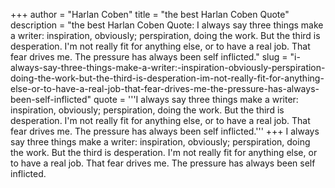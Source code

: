 +++
author = "Harlan Coben"
title = "the best Harlan Coben Quote"
description = "the best Harlan Coben Quote: I always say three things make a writer: inspiration, obviously; perspiration, doing the work. But the third is desperation. I'm not really fit for anything else, or to have a real job. That fear drives me. The pressure has always been self inflicted."
slug = "i-always-say-three-things-make-a-writer:-inspiration-obviously-perspiration-doing-the-work-but-the-third-is-desperation-im-not-really-fit-for-anything-else-or-to-have-a-real-job-that-fear-drives-me-the-pressure-has-always-been-self-inflicted"
quote = '''I always say three things make a writer: inspiration, obviously; perspiration, doing the work. But the third is desperation. I'm not really fit for anything else, or to have a real job. That fear drives me. The pressure has always been self inflicted.'''
+++
I always say three things make a writer: inspiration, obviously; perspiration, doing the work. But the third is desperation. I'm not really fit for anything else, or to have a real job. That fear drives me. The pressure has always been self inflicted.
